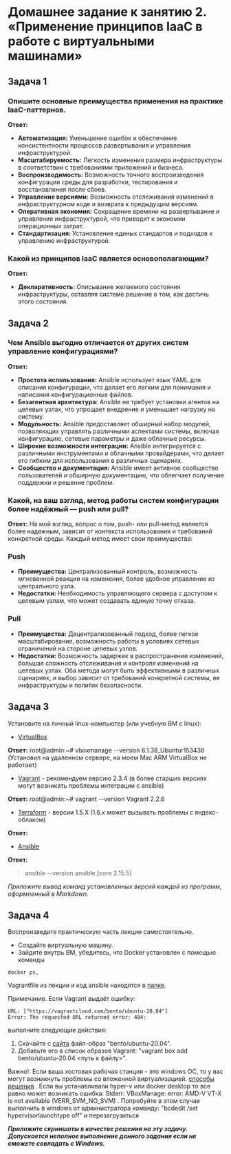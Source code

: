 
# Домашнее задание к занятию 2. «Применение принципов IaaC в работе с виртуальными машинами»

## Задача 1
### Опишите основные преимущества применения на практике IaaC-паттернов.
**Ответ:**
- **Автоматизация:** Уменьшение ошибок и обеспечение консистентности процессов развертывания и управления инфраструктурой.
- **Масштабируемость:** Легкость изменения размера инфраструктуры в соответствии с требованиями приложений и бизнеса.
- **Воспроизводимость:** Возможность точного воспроизведения конфигурации среды для разработки, тестирования и восстановления после сбоев.
- **Управление версиями:** Возможность отслеживания изменений в инфраструктурном коде и возврата к предыдущим версиям.
- **Оперативная экономия:** Сокращение времени на развертывание и управление инфраструктурой, что приводит к экономии операционных затрат.
- **Стандартизация:** Установление единых стандартов и подходов к управлению инфраструктурой.
### Какой из принципов IaaC является основополагающим?
**Ответ:**
- **Декларативность:** Описывание желаемого состояния инфраструктуры, оставляя системе решение о том, как достичь этого состояния.

## Задача 2
### Чем Ansible выгодно отличается от других систем управление конфигурациями?
**Ответ:**
- **Простота использования:** Ansible использует язык YAML для описания конфигурации, что делает его легким для понимания и написания конфигурационных файлов.
- **Безагентная архитектура:** Ansible не требует установки агентов на целевых узлах, что упрощает внедрение и уменьшает нагрузку на систему.
- **Модульность:** Ansible предоставляет обширный набор модулей, позволяющих управлять различными аспектами системы, включая конфигурацию, сетевые параметры и даже облачные ресурсы.
- **Широкие возможности интеграции:** Ansible интегрируется с различными инструментами и облачными провайдерами, что делает его гибким для использования в различных сценариях.
- **Сообщество и документация:** Ansible имеет активное сообщество пользователей и обширную документацию, что облегчает получение поддержки и решение проблем.
### Какой, на ваш взгляд, метод работы систем конфигурации более надёжный — push или pull?
**Ответ:**
На мой взгляд, вопрос о том, push- или pull-метод является более надежным, зависит от контекста использования и требований конкретной среды. Каждый метод имеет свои преимущества:
### Push
- **Преимущества:** Централизованный контроль, возможность мгновенной реакции на изменения, более удобное управление из центрального узла.
- **Недостатки:** Необходимость управляющего сервера с доступом к целевым узлам, что может создавать единую точку отказа.
### Pull 
- **Преимущества:** Децентрализованный подход, более легкое масштабирование, возможность работы в условиях сетевых ограничений на стороне целевых узлов.
- **Недостатки:** Возможность задержек в распространении изменений, большая сложность отслеживания и контроля изменений на целевых узлах.
Оба метода могут быть эффективными в различных сценариях, и выбор зависит от требований конкретной системы, ее инфраструктуры и политик безопасности.

## Задача 3

Установите на личный linux-компьютер (или учебную ВМ с linux):

- [VirtualBox](https://www.virtualbox.org/)

**Ответ:**
root@admin:~# vboxmanage --version
6.1.38_Ubuntur153438 (Установил на удаленном сервере, на моем Mac ARM VirtualBox не работает)

- [Vagrant](https://github.com/netology-code/devops-materials) - рекомендуем версию 2.3.4 (в более старших версиях могут возникать проблемы интеграции с ansible)

**Ответ:**
root@admin:~# vagrant --version
Vagrant 2.2.6

- [Terraform](https://github.com/netology-code/devops-materials/blob/master/README.md) - версии 1.5.Х (1.6.х может вызывать проблемы с яндекс-облаком)

**Ответ:**

- [Ansible](https://www.ansible.com)

**Ответ:**
> ansible --version
ansible [core 2.15.5]

*Приложите вывод команд установленных версий каждой из программ, оформленный в Markdown.*

## Задача 4 

Воспроизведите практическую часть лекции самостоятельно.

- Создайте виртуальную машину.
- Зайдите внутрь ВМ, убедитесь, что Docker установлен с помощью команды
```
docker ps,
```
Vagrantfile из лекции и код ansible находятся в [папке](https://github.com/netology-code/virt-homeworks/tree/virt-11/05-virt-02-iaac/src).

Примечание. Если Vagrant выдаёт ошибку:
```
URL: ["https://vagrantcloud.com/bento/ubuntu-20.04"]     
Error: The requested URL returned error: 404:
```

выполните следующие действия:

1. Скачайте с [сайта](https://app.vagrantup.com/bento/boxes/ubuntu-20.04) файл-образ "bento/ubuntu-20.04".
2. Добавьте его в список образов Vagrant: "vagrant box add bento/ubuntu-20.04 <путь к файлу>".

Важно!: Если ваша хостовая рабочая станция - это windows ОС, то у вас могут возникнуть проблемы со вложенной виртуализацией.  [способы решения](https://www.comss.ru/page.php?id=7726)  . Если вы устанавливали hyper-v или docker desktop то  все равно может возникать ошибка: Stderr: VBoxManage: error: AMD-V VT-X is not available (VERR_SVM_NO_SVM) . Попробуйте в этом случае выполнить в windows от администратора команду: "bcdedit /set hypervisorlaunchtype off" и перезагрузиться

***Приложите скриншоты в качестве решения на эту задачу. Допускается неполное выполнение данного задания если не сможете совладать с Windows.*** 
